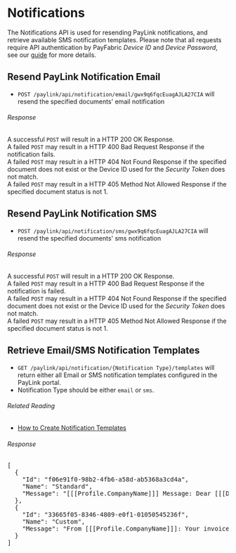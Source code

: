 Notifications
=============

The Notifications API is used for resending PayLink notifications, and retrieve available SMS notification templates. Please note that all requests require API authentication by PayFabric *Device ID* and *Device Password*, see our [guide](https://github.com/PayFabric/APIs/blob/master/PayFabric/Sections/Authentication.md) for more details.

Resend PayLink Notification Email
---------------------------------

* `POST /paylink/api/notification/email/gwx9q6fqcEuagAJLA27CIA` will resend the specified documents' email notification

###### Response
A successful `POST` will result in a HTTP 200 OK Response.  
A failed `POST` may result in a HTTP 400 Bad Request Response if the notification fails.  
A failed `POST` may result in a HTTP 404 Not Found Response if the specified document does not exist or the Device ID used for the *Security Token* does not match.  
A failed `POST` may result in a HTTP 405 Method Not Allowed Response if the specified document status is not 1.  

Resend PayLink Notification SMS
-------------------------------

* `POST /paylink/api/notification/sms/gwx9q6fqcEuagAJLA27CIA` will resend the specified documents' sms notification

###### Response
A successful `POST` will result in a HTTP 200 OK Response.  
A failed `POST` may result in a HTTP 400 Bad Request Response if the notification is failed.  
A failed `POST` may result in a HTTP 404 Not Found Response if the specified document does not exist or the Device ID used for the *Security Token* does not match.  
A failed `POST` may result in a HTTP 405 Method Not Allowed Response if the specified document status is not 1.  

Retrieve Email/SMS Notification Templates
-----------------------------------

* `GET /paylink/api/notification/{Notification Type}/templates` will return either all Email or SMS notification templates configured in the PayLink portal.
* Notification Type should be either `email` or `sms`.

###### Related Reading
* [How to Create Notification Templates](../../../../Portal/blob/master/Sections/Features.md#templates)

###### Response
<pre>
[
  {
    "Id": "f06e91f0-98b2-4fb6-a58d-ab5368a3cd4a",
    "Name": "Standard",
    "Message": "[[[Profile.CompanyName]]] Message: Dear [[[Document.CustomerName]]], your invoice(s) for [[[Transaction.TransactionAmount]]] is now ready to view and pay at [[[Document.PayLinkURL]]]"
  },
  {
    "Id": "33665f05-8346-4809-e0f1-01050545236f",
    "Name": "Custom",
    "Message": "From [[[Profile.CompanyName]]]: Your invoice(s) for [[[Transaction.TransactionAmount]]] is now ready to view and pay at [[[Document.PayLinkURL]]].  If you think this is in error, please call us on [[[Profile.Phone]]]."
  }
]
</pre>
